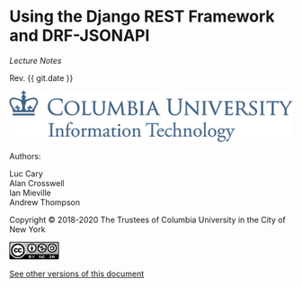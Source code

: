 # Using the Django REST Framework and DRF-JSONAPI

*Lecture Notes*

Rev. {{ git.date }}

![logo](media/CUIT_Logo_286_web.jpg "Columbia University Information Technology logo")

Authors:

Luc Cary  
Alan Crosswell  
Ian Mieville  
Andrew Thompson  


Copyright © 2018-2020 The Trustees of Columbia University in the City of New York

[![CCbyncsa4.0](./media/CCbyncsa4.0.png "Creative Commons Attribution-NonCommercial-ShareAlike 4.0 International LICENSE")](https://creativecommons.org/licenses/by-nc-sa/4.0/)

[See other versions of this document](https://readthedocs.org/projects/columbia-it-django-jsonapi-training/versions/)




